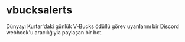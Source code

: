 # vbucksalerts
 Dünyayı Kurtar'daki günlük V-Bucks ödüllü görev uyarılarını bir Discord webhook'u aracılığıyla paylaşan bir bot.
